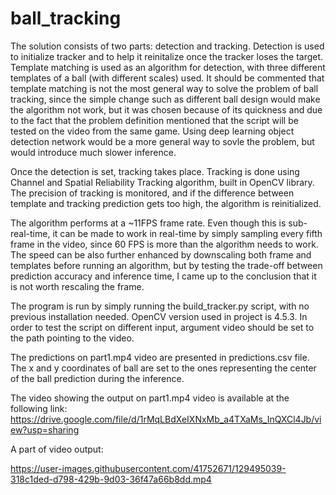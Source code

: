 # ball_tracking

The solution consists of two parts: detection and tracking. Detection is used to initialize tracker and to help it reinitalize once the tracker loses the target. Template matching is used as an algorithm for detection, with three different templates of a ball (with different scales) used. It should be commented that template matching is not the most general way to solve the problem of ball tracking, since the simple change such as different ball design would make the algorithm not work, but it was chosen because of its quickness and due to the fact that the problem definition mentioned that the script will be tested on the video from the same game. Using deep learning object detection network would be a more general way to sovle the problem, but would introduce much slower inference. 

Once the detection is set, tracking takes place. Tracking is done using Channel and Spatial Reliability Tracking algorithm, built in OpenCV library. The precision of tracking is monitored, and if the difference between template and tracking prediction gets too high, the algorithm is reinitialized.

The algorithm performs at a ~11FPS frame rate. Even though this is sub-real-time, it can be made to work in real-time by simply sampling every fifth frame in the video, since
60 FPS is more than the algorithm needs to work. The speed can be also further enhanced by downscaling both frame and templates before running an algorithm, but by testing the 
trade-off between prediction accuracy and inference time, I came up to the conclusion that it is not worth rescaling the frame. 

The program is run by simply running the build_tracker.py script, with no previous installation needed. OpenCV version used in project is 4.5.3. In order to test the script on
different input, argument video should be set to the path pointing to the video. 

The predictions on part1.mp4 video are presented in predictions.csv file. The x and y coordinates of ball are set to the ones representing the center of the ball prediction during the inference.

The video showing the output on part1.mp4 video is available at the following link: https://drive.google.com/file/d/1rMqLBdXeIXNxMb_a4TXaMs_InQXCl4Jb/view?usp=sharing

A part of video output:

https://user-images.githubusercontent.com/41752671/129495039-318c1ded-d798-429b-9d03-36f47a66b8dd.mp4

